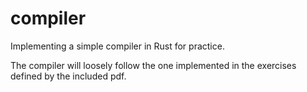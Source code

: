 # compiler
Implementing a simple compiler in Rust for practice.

The compiler will loosely follow the one implemented in the exercises defined by the included pdf.
